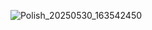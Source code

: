 ![Polish_20250530_163542450](https://github.com/user-attachments/assets/7b804190-2252-45a9-ad1f-ac1bbebcbd88)
